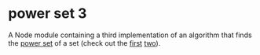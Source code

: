 # power set 3
A Node module containing a third implementation of an algorithm that finds the
[power set](http://en.wikipedia.org/wiki/Power_set) of a set (check out the [first](../power_set)
[two](../power_set_2)).
